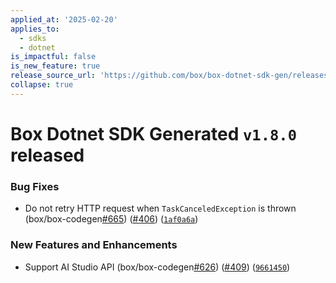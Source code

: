 ```yaml
---
applied_at: '2025-02-20'
applies_to:
  - sdks
  - dotnet
is_impactful: false
is_new_feature: true
release_source_url: 'https://github.com/box/box-dotnet-sdk-gen/releases/tag/v1.8.0'
collapse: true
---
```


# Box Dotnet SDK Generated `v1.8.0` released

### Bug Fixes

* Do not retry HTTP request when `TaskCanceledException` is thrown (box/box-codegen[#665][1]) ([#406][2]) ([`1af0a6a`][3])

### New Features and Enhancements

* Support AI Studio API (box/box-codegen[#626][4]) ([#409][5]) ([`9661450`][6])

[1]: https://github.com/box/box-dotnet-sdk-gen/issues/665

[2]: https://github.com/box/box-dotnet-sdk-gen/issues/406

[3]: https://github.com/box/box-dotnet-sdk-gen/commit/1af0a6aaf5f1e80f092ce506abe1cc01bf110bb8

[4]: https://github.com/box/box-dotnet-sdk-gen/issues/626

[5]: https://github.com/box/box-dotnet-sdk-gen/issues/409

[6]: https://github.com/box/box-dotnet-sdk-gen/commit/966145021d4a1dd450cd199cc9ed3e9457f5a141
